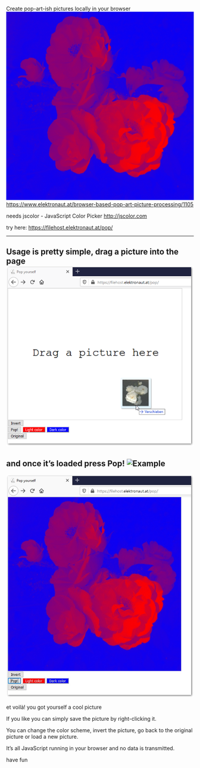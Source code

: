 Create pop-art-ish pictures locally in your browser 
![](https://github.com/elektronaut1/pop/blob/master/description/RosesRedAndBlue.jpg "Example")
https://www.elektronaut.at/browser-based-pop-art-picture-processing/1105

needs  jscolor - JavaScript Color Picker http://jscolor.com

try here: https://filehost.elektronaut.at/pop/

---
Usage is pretty simple, drag a picture into the page 
![](https://github.com/elektronaut1/pop/blob/master/description/howTo1.png "Example")
---
and once it’s loaded press Pop!
![](https://github.com/elektronaut1/pop/blob/master/description/howTo2.png "Example")
---
![](https://github.com/elektronaut1/pop/blob/master/description/HowTo3.jpg "Example")

et voilà! you got yourself a cool picture

If you like you can simply save the picture by right-clicking it.

You can change the color scheme, invert the picture, go back to the original picture or load a new picture.

It’s all JavaScript running in your browser and no data is transmitted.

have fun
